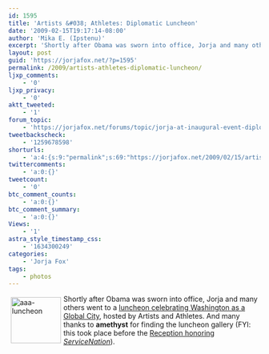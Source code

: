 ```yaml
---
id: 1595
title: 'Artists &#038; Athletes: Diplomatic Luncheon'
date: '2009-02-15T19:17:14-08:00'
author: 'Mika E. (Ipstenu)'
excerpt: 'Shortly after Obama was sworn into office, Jorja and many others went to a <a href="https://jorjafox.net/gallery/pub/advocacy/20090119-aaa_001/">luncheon celebrating Washington as a Global City</a>, hosted by Artists and Athletes. And many thanks to **amethyst** for finding the <a href="http://artistsandathletes.org/Pages/Gallery4.html">luncheon gallery</a>  (FYI: this took place before the <a href="https://jorjafox.net/gallery/pub/advocacy/20090119-aaa_002/">Reception honoring <em>ServiceNation</em></a>).'
layout: post
guid: 'https://jorjafox.net/?p=1595'
permalink: /2009/artists-athletes-diplomatic-luncheon/
ljxp_comments:
    - '0'
ljxp_privacy:
    - '0'
aktt_tweeted:
    - '1'
forum_topic:
    - 'https://jorjafox.net/forums/topic/jorja-at-inaugural-event-diplomatic-luncheon'
tweetbackscheck:
    - '1259678598'
shorturls:
    - 'a:4:{s:9:"permalink";s:69:"https://jorjafox.net/2009/02/15/artists-athletes-diplomatic-luncheon/";s:7:"tinyurl";s:25:"http://tinyurl.com/b55ouy";s:4:"isgd";s:18:"http://is.gd/52Wyt";s:5:"bitly";s:20:"http://bit.ly/8fTZKK";}'
twittercomments:
    - 'a:0:{}'
tweetcount:
    - '0'
btc_comment_counts:
    - 'a:0:{}'
btc_comment_summary:
    - 'a:0:{}'
Views:
    - '1'
astra_style_timestamp_css:
    - '1634300249'
categories:
    - 'Jorja Fox'
tags:
    - photos
---
```


<a href="https://jorjafox.net/gallery/pub/artath/20090119-aaa_001/"><img src="//static.jorjafox.net/wordpress/2009/02/aaa-luncheon-100x92.jpg" alt="aaa-luncheon" title="aaa-luncheon" width="100" height="92" class="alignleft size-thumbnail wp-image-1596" style="float:left;margin:5px;" /></a> Shortly after Obama was sworn into office, Jorja and many others went to a <a href="https://jorjafox.net/gallery/pub/artath/20090119-aaa_001/">luncheon celebrating Washington as a Global City</a>, hosted by Artists and Athletes. And many thanks to **amethyst** for finding the luncheon gallery  (FYI: this took place before the <a href="https://jorjafox.net/gallery/pub/artath/20090119-aaa_002/">Reception honoring <em>ServiceNation</em></a>).
